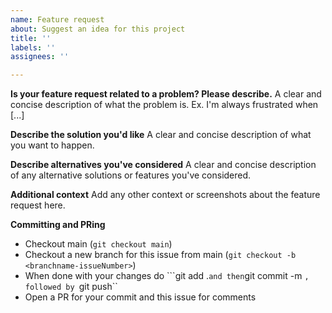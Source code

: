 ```yaml
---
name: Feature request
about: Suggest an idea for this project
title: ''
labels: ''
assignees: ''

---
```


**Is your feature request related to a problem? Please describe.**
A clear and concise description of what the problem is. Ex. I'm always frustrated when [...]

**Describe the solution you'd like**
A clear and concise description of what you want to happen.

**Describe alternatives you've considered**
A clear and concise description of any alternative solutions or features you've considered.

**Additional context**
Add any other context or screenshots about the feature request here.

**Committing and PRing**
- Checkout main (``git checkout main``)
- Checkout a new branch for this issue from main (``git checkout -b <branchname-issueNumber>``)
- When done with your changes do ```git add .`` and then ``git commit -m <message>``, followed by ``git push``
- Open a PR for your commit and this issue for comments
